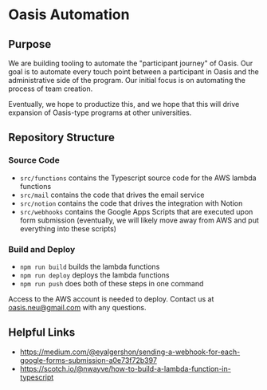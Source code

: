 # Oasis Automation

## Purpose
We are building tooling to automate the "participant journey" of Oasis. Our goal is to automate every touch point
between a participant in Oasis and the administrative side of the program. Our initial focus is on automating 
the process of team creation.

Eventually, we hope to productize this, and we hope that this will drive expansion of Oasis-type programs at other 
universities.

## Repository Structure
### Source Code
* `src/functions` contains the Typescript source code for the AWS lambda functions
* `src/mail` contains the code that drives the email service
* `src/notion` contains the code that drives the integration with Notion
* `src/webhooks` contains the Google Apps Scripts that are executed upon form submission
(eventually, we will likely move away from AWS and put everything into these scripts)

### Build and Deploy
* `npm run build` builds the lambda functions
* `npm run deploy` deploys the lambda functions
* `npm run push` does both of these steps in one command

Access to the AWS account is needed to deploy. Contact us at oasis.neu@gmail.com with any questions.

## Helpful Links
* https://medium.com/@eyalgershon/sending-a-webhook-for-each-google-forms-submission-a0e73f72b397
* https://scotch.io/@nwayve/how-to-build-a-lambda-function-in-typescript


